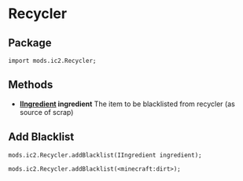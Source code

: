 # Recycler

## Package

`import mods.ic2.Recycler;`

## Methods

- **[IIngredient](/Vanilla/Variable_Types/IIngredient/) ingredient** The item to be blacklisted from recycler (as source of scrap)

## Add Blacklist

    mods.ic2.Recycler.addBlacklist(IIngredient ingredient);
    
    mods.ic2.Recycler.addBlacklist(<minecraft:dirt>);